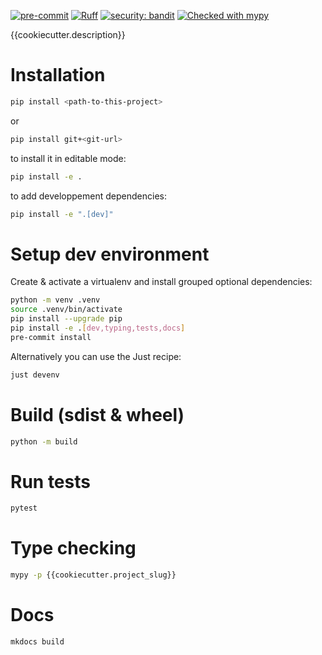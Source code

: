 [![pre-commit](https://img.shields.io/badge/pre--commit-enabled-brightgreen?logo=pre-commit)](https://github.com/pre-commit/pre-commit)
[![Ruff](https://img.shields.io/endpoint?url=https://raw.githubusercontent.com/astral-sh/ruff/main/assets/badge/v2.json)](https://github.com/astral-sh/ruff)
[![security: bandit](https://img.shields.io/badge/security-bandit-yellow.svg)](https://github.com/PyCQA/bandit)
[![Checked with mypy](https://www.mypy-lang.org/static/mypy_badge.svg)](https://mypy-lang.org/)

{{cookiecutter.description}}

# Installation

```bash
pip install <path-to-this-project>
```
or
```bash
pip install git+<git-url>
```

to install it in editable mode:
```bash
pip install -e .
```

to add developpement dependencies:
```bash
pip install -e ".[dev]"
```

# Setup dev environment

Create & activate a virtualenv and install grouped optional dependencies:

```bash
python -m venv .venv
source .venv/bin/activate
pip install --upgrade pip
pip install -e .[dev,typing,tests,docs]
pre-commit install
```

Alternatively you can use the Just recipe:

```bash
just devenv
```

# Build (sdist & wheel)

```bash
python -m build
```

# Run tests

```bash
pytest
```

# Type checking

```bash
mypy -p {{cookiecutter.project_slug}}
```

# Docs

```bash
mkdocs build
```
